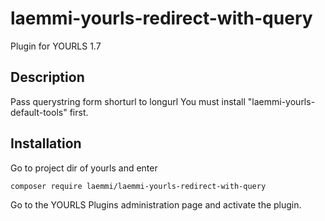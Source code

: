 # laemmi-yourls-redirect-with-query
Plugin for YOURLS 1.7

## Description
Pass querystring form shorturl to longurl
You must install "laemmi-yourls-default-tools" first.

## Installation
Go to project dir of yourls and enter

    composer require laemmi/laemmi-yourls-redirect-with-query

Go to the YOURLS Plugins administration page and activate the plugin.
